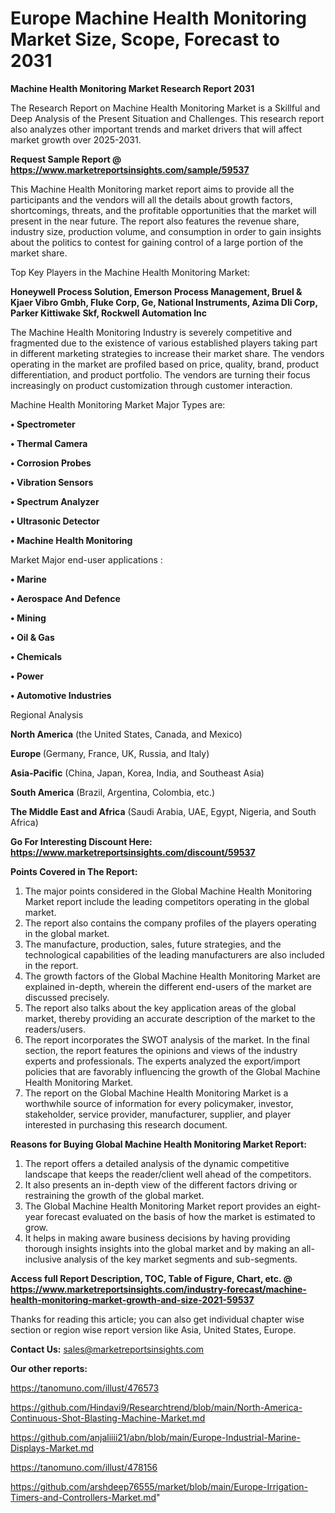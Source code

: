  # Europe Machine Health Monitoring Market Size, Scope, Forecast to 2031

<strong>Machine Health Monitoring Market Research Report 2031</strong>

The Research Report on Machine Health Monitoring Market is a Skillful and Deep Analysis of the Present Situation and Challenges. This research report also analyzes other important trends and market drivers that will affect market growth over 2025-2031.

<strong>Request Sample Report @ <a href=https://www.marketreportsinsights.com/sample/59537>https://www.marketreportsinsights.com/sample/59537</a></strong>

This Machine Health Monitoring market report aims to provide all the participants and the vendors will all the details about growth factors, shortcomings, threats, and the profitable opportunities that the market will present in the near future. The report also features the revenue share, industry size, production volume, and consumption in order to gain insights about the politics to contest for gaining control of a large portion of the market share.

Top Key Players in the Machine Health Monitoring Market:

<strong>Honeywell Process Solution, Emerson Process Management, Bruel & Kjaer Vibro Gmbh, Fluke Corp, Ge, National Instruments, Azima Dli Corp, Parker Kittiwake Skf, Rockwell Automation Inc</strong>

The Machine Health Monitoring Industry is severely competitive and fragmented due to the existence of various established players taking part in different marketing strategies to increase their market share. The vendors operating in the market are profiled based on price, quality, brand, product differentiation, and product portfolio. The vendors are turning their focus increasingly on product customization through customer interaction.

Machine Health Monitoring Market Major Types are:

<strong>• Spectrometer

• Thermal Camera

• Corrosion Probes

• Vibration Sensors

• Spectrum Analyzer

• Ultrasonic Detector

• Machine Health Monitoring</strong>

Market Major end-user applications :

<strong>• Marine

• Aerospace And Defence

• Mining

• Oil & Gas

• Chemicals

• Power

• Automotive Industries</strong>

Regional Analysis

</u><strong><b>North America</b></strong> (the United States, Canada, and Mexico)

<strong><b>Europe </b></strong>(Germany, France, UK, Russia, and Italy)

<strong><b>Asia-Pacific</b></strong> (China, Japan, Korea, India, and Southeast Asia)

<strong><b>South America</b></strong> (Brazil, Argentina, Colombia, etc.)

<strong><b>The Middle East and Africa</b></strong> (Saudi Arabia, UAE, Egypt, Nigeria, and South Africa)

<strong>Go For Interesting Discount Here: <a href=https://www.marketreportsinsights.com/discount/59537>https://www.marketreportsinsights.com/discount/59537</a></strong>

<strong>Points Covered in The Report:</strong>
<ol>
  <li>The major points considered in the Global Machine Health Monitoring Market report include the leading competitors operating in the global market.</li>
  <li>The report also contains the company profiles of the players operating in the global market.</li>
  <li>The manufacture, production, sales, future strategies, and the technological capabilities of the leading manufacturers are also included in the report.</li>
  <li>The growth factors of the Global Machine Health Monitoring Market are explained in-depth, wherein the different end-users of the market are discussed precisely.</li>
  <li>The report also talks about the key application areas of the global market, thereby providing an accurate description of the market to the readers/users.</li>
  <li>The report incorporates the SWOT analysis of the market. In the final section, the report features the opinions and views of the industry experts and professionals. The experts analyzed the export/import policies that are favorably influencing the growth of the Global Machine Health Monitoring Market.</li>
  <li>The report on the Global Machine Health Monitoring Market is a worthwhile source of information for every policymaker, investor, stakeholder, service provider, manufacturer, supplier, and player interested in purchasing this research document.</li>
</ol>
<strong>Reasons for Buying Global Machine Health Monitoring Market Report:</strong>

<ol>
  <li>The report offers a detailed analysis of the dynamic competitive landscape that keeps the reader/client well ahead of the competitors.</li>
  <li>It also presents an in-depth view of the different factors driving or restraining the growth of the global market.</li>
  <li>The Global Machine Health Monitoring Market report provides an eight-year forecast evaluated on the basis of how the market is estimated to grow.</li>
  <li>It helps in making aware business decisions by having providing thorough insights insights into the global market and by making an all-inclusive analysis of the key market segments and sub-segments.</li>
</ol>
<strong>Access full Report Description, TOC, Table of Figure, Chart, etc. @ <a href=https://www.marketreportsinsights.com/industry-forecast/machine-health-monitoring-market-growth-and-size-2021-59537>https://www.marketreportsinsights.com/industry-forecast/machine-health-monitoring-market-growth-and-size-2021-59537</a></strong>


Thanks for reading this article; you can also get individual chapter wise section or region wise report version like Asia, United States, Europe.

<strong>Contact Us:</strong>
sales@marketreportsinsights.com

<strong>Our other reports:</strong>

<a href=https://tanomuno.com/illust/476573>https://tanomuno.com/illust/476573</a>

<a href=https://github.com/Hindavi9/Researchtrend/blob/main/North-America-Continuous-Shot-Blasting-Machine-Market.md>https://github.com/Hindavi9/Researchtrend/blob/main/North-America-Continuous-Shot-Blasting-Machine-Market.md</a>

<a href=https://github.com/anjaliiii21/abn/blob/main/Europe-Industrial-Marine-Displays-Market.md>https://github.com/anjaliiii21/abn/blob/main/Europe-Industrial-Marine-Displays-Market.md</a>

<a href=https://tanomuno.com/illust/478156>https://tanomuno.com/illust/478156</a>

<a href=https://github.com/arshdeep76555/market/blob/main/Europe-Irrigation-Timers-and-Controllers-Market.md>https://github.com/arshdeep76555/market/blob/main/Europe-Irrigation-Timers-and-Controllers-Market.md</a>"
